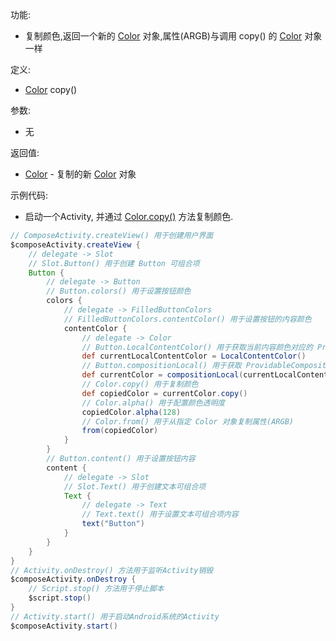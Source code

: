 功能:

+ 复制颜色,返回一个新的 [Color](/API/UI/Compose/Theme/Color/Color/README.md) 对象,属性(ARGB)与调用 copy()
  的 [Color](/API/UI/Compose/Theme/Color/Color/README.md) 对象一样

定义:

+ [Color](/API/UI/Compose/Theme/Color/Color/README.md) copy()

参数:

+ 无

返回值:

+ [Color](/API/UI/Compose/Theme/Color/Color/README.md) - 复制的新 [Color](/API/UI/Compose/Theme/Color/Color/README.md)
  对象

示例代码:

+ 启动一个Activity, 并通过 [Color.copy()](/API/UI/Compose/Theme/Color/Color/README.md?id=copy) 方法复制颜色.

```groovy
// ComposeActivity.createView() 用于创建用户界面
$composeActivity.createView {
    // delegate -> Slot
    // Slot.Button() 用于创建 Button 可组合项
    Button {
        // delegate -> Button
        // Button.colors() 用于设置按钮颜色
        colors {
            // delegate -> FilledButtonColors
            // FilledButtonColors.contentColor() 用于设置按钮的内容颜色
            contentColor {
                // delegate -> Color
                // Button.LocalContentColor() 用于获取当前内容颜色对应的 ProvidableCompositionLocal
                def currentLocalContentColor = LocalContentColor()
                // Button.compositionLocal() 用于获取 ProvidableCompositionLocal 的值
                def currentColor = compositionLocal(currentLocalContentColor)
                // Color.copy() 用于复制颜色
                def copiedColor = currentColor.copy()
                // Color.alpha() 用于配置颜色透明度
                copiedColor.alpha(128)
                // Color.from() 用于从指定 Color 对象复制属性(ARGB)
                from(copiedColor)
            }
        }
        // Button.content() 用于设置按钮内容
        content {
            // delegate -> Slot
            // Slot.Text() 用于创建文本可组合项
            Text {
                // delegate -> Text
                // Text.text() 用于设置文本可组合项内容
                text("Button")
            }
        }
    }
}
// Activity.onDestroy() 方法用于监听Activity销毁
$composeActivity.onDestroy {
    // Script.stop() 方法用于停止脚本
    $script.stop()
}
// Activity.start() 用于启动Android系统的Activity
$composeActivity.start()
```